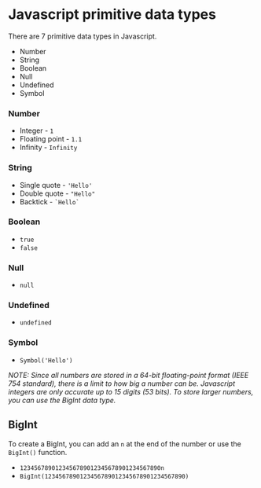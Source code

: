 # Javascript primitive data types

There are 7 primitive data types in Javascript.

- Number
- String
- Boolean
- Null
- Undefined
- Symbol

### Number

- Integer - `1`
- Floating point - `1.1`
- Infinity - `Infinity`

### String

- Single quote - `'Hello'`
- Double quote - `"Hello"`
- Backtick - `` `Hello` ``

### Boolean

- `true`
- `false`

### Null

- `null`

### Undefined

- `undefined`

### Symbol

- `Symbol('Hello')`

_NOTE: Since all numbers are stored in a 64-bit floating-point format (IEEE 754 standard), there is a limit to how big a number can be. Javascript integers are only accurate up to 15 digits (53 bits). To store larger numbers, you can use the BigInt data type._

## BigInt

To create a BigInt, you can add an `n` at the end of the number or use the `BigInt()` function.

- `1234567890123456789012345678901234567890n`
- `BigInt(1234567890123456789012345678901234567890)`
